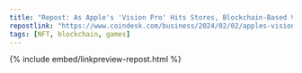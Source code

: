 ```yaml
---
title: "Repost: As Apple's 'Vision Pro' Hits Stores, Blockchain-Based Victoria VR Works on App"
repostlink: "https://www.coindesk.com/business/2024/02/02/apples-vision-pro-set-to-get-first-metaverse-app-from-victoria-vr/"
tags: [NFT, blockchain, games]
---
```


{% include embed/linkpreview-repost.html %}
